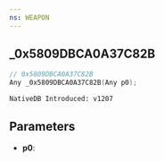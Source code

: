 ```yaml
---
ns: WEAPON
---
```

## _0x5809DBCA0A37C82B

```c
// 0x5809DBCA0A37C82B
Any _0x5809DBCA0A37C82B(Any p0);
```

```
NativeDB Introduced: v1207
```

## Parameters
* **p0**:
